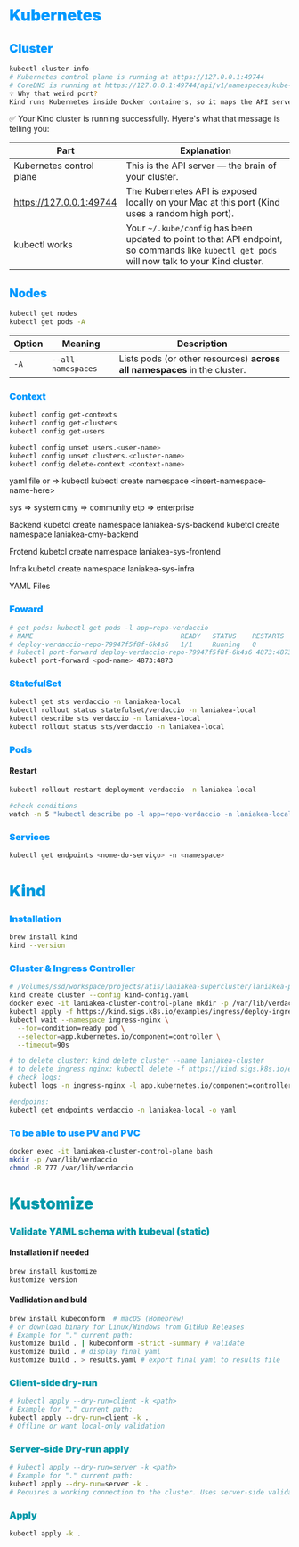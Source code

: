 # <span style="color:#0099FF; font-weight: bolder;">Kubernetes</span>

## <span style="color:#0099FF; font-weight: bolder;">Cluster</span>

```bash
kubectl cluster-info
# Kubernetes control plane is running at https://127.0.0.1:49744
# CoreDNS is running at https://127.0.0.1:49744/api/v1/namespaces/kube-system/services/kube-dns:dns/proxy
💡 Why that weird port?
Kind runs Kubernetes inside Docker containers, so it maps the API server port from inside the container to a random local port (e.g., 49744) on your machine
```

✅ Your Kind cluster is running successfully.
Hyere's what that message is telling you:

| Part                     | Explanation                                                                                                                                   |
| ------------------------ | --------------------------------------------------------------------------------------------------------------------------------------------- |
| Kubernetes control plane | This is the API server — the brain of your cluster.                                                                                           |
| https://127.0.0.1:49744  | The Kubernetes API is exposed locally on your Mac at this port (Kind uses a random high port).                                                |
| kubectl works            | Your `~/.kube/config` has been updated to point to that API endpoint, so commands like `kubectl get pods` will now talk to your Kind cluster. |

## <span style="color:#0099FF; font-weight: bolder;">Nodes</span>

```bash
kubectl get nodes
kubectl get pods -A
```

| Option | Meaning            | Description                                                               |
| ------ | ------------------ | ------------------------------------------------------------------------- |
| `-A`   | `--all-namespaces` | Lists pods (or other resources) **across all namespaces** in the cluster. |

### <span style="color:#0099FF; font-weight: bolder;">Context</span>

```bash
kubectl config get-contexts
kubectl config get-clusters
kubectl config get-users

kubectl config unset users.<user-name>
kubectl config unset clusters.<cluster-name>
kubectl config delete-context <context-name>
```

yaml file or => kubectl kubectl create namespace &lt;insert-namespace-name-here&gt;

sys => system
cmy => community
etp => enterprise

Backend
kubetcl create namespace laniakea-sys-backend
kubetcl create namespace laniakea-cmy-backend

Frotend
kubetcl create namespace laniakea-sys-frontend

Infra
kubetcl create namespace laniakea-sys-infra

YAML Files

### <span style="color:#0099FF; font-weight: bolder;">Foward</span>

```bash
# get pods: kubectl get pods -l app=repo-verdaccio
# NAME                                     READY   STATUS    RESTARTS   AGE
# deploy-verdaccio-repo-79947f5f8f-6k4s6   1/1     Running   0          3m
# kubectl port-forward deploy-verdaccio-repo-79947f5f8f-6k4s6 4873:4873
kubectl port-forward <pod-name> 4873:4873
```

### <span style="color:#0099FF; font-weight: bolder;">StatefulSet</span>

```bash
kubectl get sts verdaccio -n laniakea-local
kubectl rollout status statefulset/verdaccio -n laniakea-local
kubectl describe sts verdaccio -n laniakea-local
kubectl rollout status sts/verdaccio -n laniakea-local

```

### <span style="color:#0099FF; font-weight: bolder;">Pods</span>

#### Restart

```bash
kubectl rollout restart deployment verdaccio -n laniakea-local

#check conditions
watch -n 5 "kubectl describe po -l app=repo-verdaccio -n laniakea-local"
```

### <span style="color:#0099FF; font-weight: bolder;">Services</span>

```bash
kubectl get endpoints <nome-do-serviço> -n <namespace>
```

# <span style="color:#0099DD; font-weight: bolder;">Kind</span>

### <span style="color:#0099FF; font-weight: bolder;">Installation</span>

```bash
brew install kind
kind --version
```

### <span style="color:#0099FF; font-weight: bolder;">Cluster & Ingress Controller</span>

```bash
# /Volumes/ssd/workspace/projects/atis/laniakea-supercluster/laniakea-platform/infrastructure/k8s/kind
kind create cluster --config kind-config.yaml
docker exec -it laniakea-cluster-control-plane mkdir -p /var/lib/verdaccio
kubectl apply -f https://kind.sigs.k8s.io/examples/ingress/deploy-ingress-nginx.yaml
kubectl wait --namespace ingress-nginx \
  --for=condition=ready pod \
  --selector=app.kubernetes.io/component=controller \
  --timeout=90s

# to delete cluster: kind delete cluster --name laniakea-cluster
# to delete ingress nginx: kubectl delete -f https://kind.sigs.k8s.io/examples/ingress/deploy-ingress-nginx.yaml
# check logs:
kubectl logs -n ingress-nginx -l app.kubernetes.io/component=controller

#endpoins:
kubectl get endpoints verdaccio -n laniakea-local -o yaml
```

### <span style="color:#0099FF; font-weight: bolder;">To be able to use PV and PVC</span>
```bash
docker exec -it laniakea-cluster-control-plane bash
mkdir -p /var/lib/verdaccio
chmod -R 777 /var/lib/verdaccio
```



# <span style="color:#0099AA; font-weight: bolder;">Kustomize</span>

### <span style="color:#0099AA; font-weight: bolder;">Validate YAML schema with kubeval (static)</span>

#### Installation if needed

```bash
brew install kustomize
kustomize version
```

#### Vadlidation and buld

```bash
brew install kubeconform  # macOS (Homebrew)
# or download binary for Linux/Windows from GitHub Releases
# Example for "." current path:
kustomize build . | kubeconform -strict -summary # validate
kustomize build . # display final yaml
kustomize build . > results.yaml # export final yaml to results file
```

### <span style="color:#0099AA; font-weight: bolder;">Client-side dry-run</span>

```bash
# kubectl apply --dry-run=client -k <path>
# Example for "." current path:
kubectl apply --dry-run=client -k .
# Offline or want local-only validation
```

### <span style="color:#0099AA; font-weight: bolder;">Server-side Dry-run apply</span>

```bash
# kubectl apply --dry-run=server -k <path>
# Example for "." current path:
kubectl apply --dry-run=server -k .
# Requires a working connection to the cluster. Uses server-side validation.
```

### <span style="color:#0099AA; font-weight: bolder;">Apply</span>

```bash
kubectl apply -k .
```

<!--
control-plane
core-dns



Some kubernetes resources abbreviations:
* all
* certificatesigningrequests (aka 'csr')
* componentstatuses (aka 'cs')
* configmaps (aka 'cm')
* daemonsets (aka 'ds')
* deployments (aka 'deploy')
* endpoints (aka 'ep')
* events (aka 'ev')
* horizontalpodautoscalers (aka 'hpa')
* ingresses (aka 'ing')
* limitranges (aka 'limits')
* namespaces (aka 'ns')
* networkpolicies
* nodes (aka 'no')
* persistentvolumeclaims (aka 'pvc')
* persistentvolumes (aka 'pv')
* pods (aka 'po')
* poddisruptionbudgets (aka 'pdb')
* podsecuritypolicies (aka 'psp')
* replicasets (aka 'rs')
* replicationcontrollers (aka 'rc')
* resourcequotas (aka 'quota')
* serviceaccounts (aka 'sa')
* services (aka 'svc')


*** kubefwd
https://github.com/txn2/kubefwd


-->
